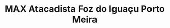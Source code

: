 ---
title: "MAX Atacadista Foz do Iguaçu Porto Meira"
url: /foz-do-iguacu/max-atacadista-foz-do-iguacu-porto-meira/
shop: supermercado
---